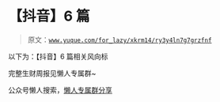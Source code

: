 # 【抖音】6 篇

> 原文：[`www.yuque.com/for_lazy/xkrm14/ry3y4ln7g7grzfnf`](https://www.yuque.com/for_lazy/xkrm14/ry3y4ln7g7grzfnf)

以下为：【抖音】6 篇相关风向标

完整生财周报见懒人专属群~

公众号懒人搜索，[懒人专属群分享](https://lazybook.fun/#/blog/group)